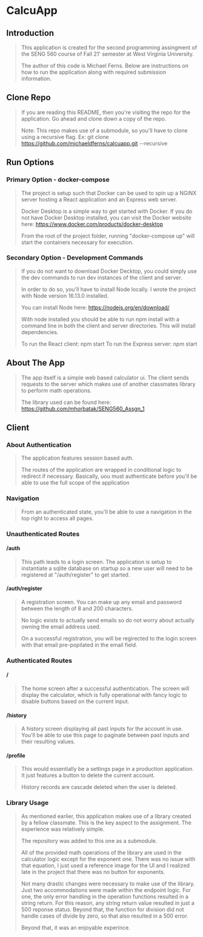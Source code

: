 # CalcuApp

## Introduction

> This application is created for the second programming assingment of the SENG 560 course of Fall 21' semester at West Virginia University.
>
> The author of this code is Michael Ferns. Below are instructions on how to run the application along with required submission information.

## Clone Repo

> If you are reading this README, then you're visiting the repo for the application. Go ahead and clone down a copy of the repo.
>
> Note: This repo makes use of a submodule, so you'll have to clone using a recursive flag. Ex: git clone https://github.com/michaeldferns/calcuapp.git --recursive

## Run Options

### Primary Option - docker-compose

> The project is setup such that Docker can be used to spin up a NGiNX server hosting a React application and an Express web server.
>
> Docker Desktop is a simple way to get started with Docker. If you do not have Docker Desktop installed, you can visit the Docker website here: https://www.docker.com/products/docker-desktop
>
> From the root of the project folder, running "docker-compose up" will start the containers necessary for execution.

### Secondary Option - Development Commands

> If you do not want to download Docker Decktop, you could simply use the dev commands to run dev instances of the client and server.
>
> In order to do so, you'll have to install Node locally. I wrote the project with Node version 16.13.0 installed.
>
> You can install Node here: https://nodejs.org/en/download/
>
> With node installed you should be able to run npm install with a command line in both the client and server directories. This will install dependencies.
>
> To run the React client: npm start
> To run the Express server: npm start

## About The App

> The app itself is a simple web based calculator ui. The client sends requests to the server which makes use of another classmates library to perform math operations.
>
> The library used can be found here: https://github.com/mhorbatak/SENG560_Assgn_1

## Client

### About Authentication

> The application features session based auth.
>
> The routes of the application are wrapped in conditional logic to redirect if necessary. Basically, uou must authenticate before you'll be able to use the full scope of the application

### Navigation

> From an authenticated state, you'll be able to use a navigation in the top right to access all pages.

### Unauthenticated Routes

#### /auth

> This path leads to a login screen. The application is setup to instantiate a sqlite database on startup so a new user will need to be registered at "/auth/register" to get started.

#### /auth/register

> A registration screen. You can make up any email and password between the length of 8 and 200 characters.
>
> No logic exists to actually send emails so do not worry about actually owning the email address used.
>
> On a successful registration, you will be regirected to the login screen with that email pre-popilated in the email field.

### Authenticated Routes

#### /

> The home screen after a successful authentication. The screen will display the calculator, which is fully operational with fancy logic to disable buttons based on the current input.

#### /history

> A history screen displaying all past inputs for the account in use. You'll be able to use this page to paginate between past inputs and their resulting values.

#### /profile

> This would essentially be a settings page in a production application. It just features a button to delete the current account.
>
> History records are cascade deleted when the user is deleted.

### Library Usage

> As mentioned earlier, this application makes use of a library created by a fellow classmate. This is the key aspect to the assignment. The experience was relatively simple.
>
> The repository was added to this one as a submodule.
>
> All of the provided math operations of the library are used in the calculator logic except for the exponent one. There was no issue with that equation, I just used a reference image for the UI and I realized late in the project that there was no button for exponents.
>
> Not many drastic changes were necessary to make use of the library. Just two accommodations were made within the endpoint logic. For one, the only error handling in the operation functions resulted in a string return. For this reason, any string return value resulted in just a 500 reponse status. Beyond that, the function for division did not handle cases of divide by zero, so that also resulted in a 500 error.
>
> Beyond that, it was an enjoyable experince.
